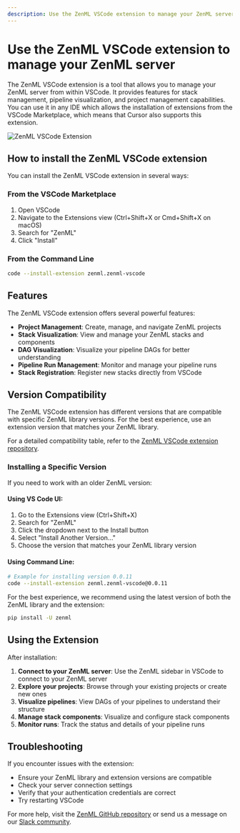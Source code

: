 ```yaml
---
description: Use the ZenML VSCode extension to manage your ZenML server
---
```


# Use the ZenML VSCode extension to manage your ZenML server

The ZenML VSCode extension is a tool that allows you to manage your ZenML server
from within VSCode. It provides features for stack management, pipeline
visualization, and project management capabilities. You can use it in any IDE
which allows the installation of extensions from the VSCode Marketplace, which
means that Cursor also supports this extension.

![ZenML VSCode Extension](../../.gitbook/assets/vscode-extension.gif)

## How to install the ZenML VSCode extension

You can install the ZenML VSCode extension in several ways:

### From the VSCode Marketplace

1. Open VSCode
2. Navigate to the Extensions view (Ctrl+Shift+X or Cmd+Shift+X on macOS)
3. Search for "ZenML"
4. Click "Install"

### From the Command Line

```bash
code --install-extension zenml.zenml-vscode
```

## Features

The ZenML VSCode extension offers several powerful features:

- **Project Management**: Create, manage, and navigate ZenML projects
- **Stack Visualization**: View and manage your ZenML stacks and components
- **DAG Visualization**: Visualize your pipeline DAGs for better understanding
- **Pipeline Run Management**: Monitor and manage your pipeline runs
- **Stack Registration**: Register new stacks directly from VSCode

## Version Compatibility

The ZenML VSCode extension has different versions that are compatible with specific ZenML library versions. For the best experience, use an extension version that matches your ZenML library.

For a detailed compatibility table, refer to the [ZenML VSCode extension repository](https://github.com/zenml-io/vscode-zenml/blob/develop/VERSIONS.md).

### Installing a Specific Version

If you need to work with an older ZenML version:

#### Using VS Code UI:
1. Go to the Extensions view (Ctrl+Shift+X)
2. Search for "ZenML"
3. Click the dropdown next to the Install button
4. Select "Install Another Version..."
5. Choose the version that matches your ZenML library version

#### Using Command Line:
```bash
# Example for installing version 0.0.11
code --install-extension zenml.zenml-vscode@0.0.11
```

For the best experience, we recommend using the latest version of both the ZenML library and the extension:

```bash
pip install -U zenml
```

## Using the Extension

After installation:

1. **Connect to your ZenML server**: Use the ZenML sidebar in VSCode to connect to your ZenML server
2. **Explore your projects**: Browse through your existing projects or create new ones
3. **Visualize pipelines**: View DAGs of your pipelines to understand their structure
4. **Manage stack components**: Visualize and configure stack components
5. **Monitor runs**: Track the status and details of your pipeline runs

## Troubleshooting

If you encounter issues with the extension:

- Ensure your ZenML library and extension versions are compatible
- Check your server connection settings
- Verify that your authentication credentials are correct
- Try restarting VSCode

For more help, visit the [ZenML GitHub
repository](https://github.com/zenml-io/vscode-zenml) or send us a message on
our [Slack community](https://zenml.io/slack).



